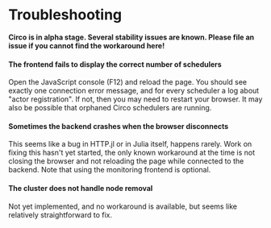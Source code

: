 # Troubleshooting

**Circo is in alpha stage. Several stability issues are known. Please file an issue if you cannot find the workaround here!**

#### The frontend fails to display the correct number of schedulers

Open the JavaScript console (F12) and reload the page. You should see exactly one connection error message, and for every scheduler a log about "actor registration". If not, then you may need to restart your browser. It may also be possible that orphaned Circo schedulers are running.

#### Sometimes the backend crashes when the browser disconnects

This seems like a bug in HTTP.jl or in Julia itself, happens rarely. Work on fixing this hasn't yet started, the only known workaround
at the time is not closing the browser and not reloading the page while connected to the backend. Note that using the monitoring
frontend is optional.

#### The cluster does not handle node removal

Not yet implemented, and no workaround is available, but seems like relatively straightforward to fix.
